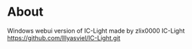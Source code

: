 # About
Windows webui version of IC-Light made by zlix0000
IC-Light https://github.com/lllyasviel/IC-Light.git
